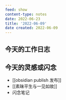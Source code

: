 ```yaml
---
feed: show
content-type: notes
date: 2022-06-23
title: '2022-06-09'
date created: 2022-06-09
---
```


## 今天的工作日志

## 今天的灵感或闪念

- [[obsidian publish 发布]]
- [[素昧平生与一见如故]]
- 闪念笔记
